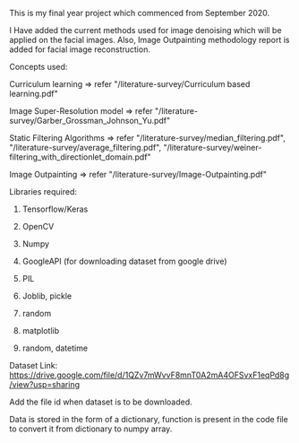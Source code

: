 This is my final year project which commenced from September 2020.

I Have added the current methods used for image denoising which will be applied on the facial images. Also, Image Outpainting methodology report is added for facial image reconstruction.


Concepts used:

Curriculum learning => refer "/literature-survey/Curriculum based learning.pdf"

Image Super-Resolution model => refer "/literature-survey/Garber_Grossman_Johnson_Yu.pdf"

Static Filtering Algorithms => refer "/literature-survey/median_filtering.pdf", "/literature-survey/average_filtering.pdf", "/literature-survey/weiner-filtering_with_directionlet_domain.pdf"

Image Outpainting => refer "/literature-survey/Image-Outpainting.pdf"



Libraries required:

1. Tensorflow/Keras

2. OpenCV

3. Numpy

4. GoogleAPI (for downloading dataset from google drive)

5. PIL

6. Joblib, pickle

7. random

8. matplotlib

9. random, datetime



Dataset Link: https://drive.google.com/file/d/1QZv7mWvvF8mnT0A2mA4OFSvxF1eqPd8g/view?usp=sharing

Add the file id when dataset is to be downloaded.

Data is stored in the form of a dictionary, function is present in the code file to convert it from dictionary to numpy array.
